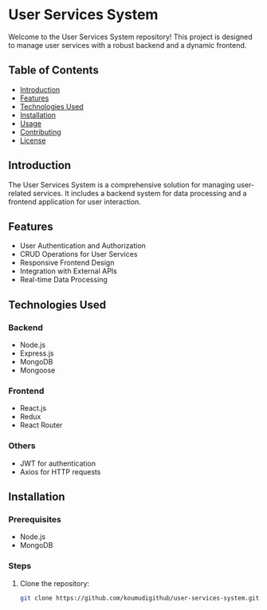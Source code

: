 # User Services System

Welcome to the User Services System repository! This project is designed to manage user services with a robust backend and a dynamic frontend.

## Table of Contents

- [Introduction](#introduction)
- [Features](#features)
- [Technologies Used](#technologies-used)
- [Installation](#installation)
- [Usage](#usage)
- [Contributing](#contributing)
- [License](#license)

## Introduction

The User Services System is a comprehensive solution for managing user-related services. It includes a backend system for data processing and a frontend application for user interaction.

## Features

- User Authentication and Authorization
- CRUD Operations for User Services
- Responsive Frontend Design
- Integration with External APIs
- Real-time Data Processing

## Technologies Used

### Backend

- Node.js
- Express.js
- MongoDB
- Mongoose

### Frontend

- React.js
- Redux
- React Router

### Others

- JWT for authentication
- Axios for HTTP requests

## Installation

### Prerequisites

- Node.js
- MongoDB

### Steps

1. Clone the repository:
   ```sh
   git clone https://github.com/koumudigithub/user-services-system.git

